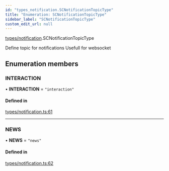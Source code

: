 ```yaml
---
id: "types_notification.SCNotificationTopicType"
title: "Enumeration: SCNotificationTopicType"
sidebar_label: "SCNotificationTopicType"
custom_edit_url: null
---
```


[types/notification](../modules/types_notification).SCNotificationTopicType

Define topic for notifications
Usefull for websocket

## Enumeration members

### INTERACTION

• **INTERACTION** = `"interaction"`

#### Defined in

[types/notification.ts:61](https://github.com/selfcommunity/community-ui/blob/7f26f69/packages/sc-core/src/types/notification.ts#L61)

___

### NEWS

• **NEWS** = `"news"`

#### Defined in

[types/notification.ts:62](https://github.com/selfcommunity/community-ui/blob/7f26f69/packages/sc-core/src/types/notification.ts#L62)
